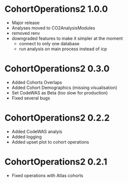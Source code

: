 # CohortOperations2 1.0.0
- Major release
- Analyses moved to CO2AnalysisModules
- removed renv
- downgraded features to make it simpler at the moment
  - connect to only one database
  - run analysis on main process instead of icp

# CohortOperations2 0.3.0

- Added Cohorts Overlaps
- Added Cohort Demographics (missing visualisation)
- Set CodeWAS as Beta (too slow for production)
- Fixed several bugs

# CohortOperations2 0.2.2

- Added CodeWAS analyis
- Added logging
- Added upset plot to cohort operations


# CohortOperations2 0.2.1

- Fixed operations with Atlas cohorts
